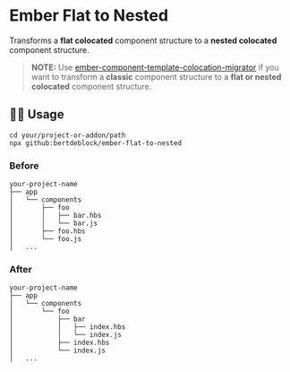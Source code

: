 # Ember Flat to Nested

Transforms a **flat colocated** component structure to a **nested colocated** component structure.

> **NOTE:** Use [ember-component-template-colocation-migrator](https://github.com/ember-codemods/ember-component-template-colocation-migrator) if you want to transform a **classic** component structure to a **flat or nested colocated** component structure.

## 👨‍💻 Usage

```shell
cd your/project-or-addon/path
npx github:bertdeblock/ember-flat-to-nested
```

### Before

```
your-project-name
├── app
│   └── components
│       ├── foo
│       │   ├── bar.hbs
│       │   └── bar.js
│       ├── foo.hbs
│       └── foo.js
│   ...
```

### After

```
your-project-name
├── app
│   └── components
│       └── foo
│           ├── bar
│           │   ├── index.hbs
│           │   └── index.js
│           ├── index.hbs
│           └── index.js
│   ...
```
